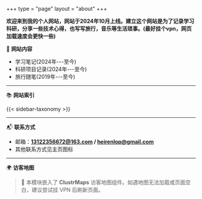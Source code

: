 +++
type = "page"
layout = "about"
+++

**欢迎来到我的个人网站，网站于2024年10月上线。建立这个网站是为了记录学习科研，分享一些技术心得，也写写旅行，音乐等生活琐事。(最好挂个vpn，网页加载速度会更快一些)**


📑 **网站内容**

- 学习笔记(2024年---至今)  
- 科研项目记录(2024年---至今)  
- 旅行随笔(2019年---至今)


---

📚 **网站索引**

{{< sidebar-taxonomy >}}

<!-- 放个视频 -->

---


📬 **联系方式**

- 邮箱：**13122356672@163.com / heirenlop@gmail.com**  
- 其他联系方式见主页图标

---


🌍 **访客地图**
> 📍 本模块嵌入了 **ClustrMaps** 访客地图组件。如遇地图无法加载或页面空白，建议尝试挂 VPN 后刷新页面。
<div class="container">
    <script type="text/javascript" id="clustrmaps" src="//clustrmaps.com/map_v2.js?d=p1say2PNIg8QbapC26qLtEHHD0Flmv66jM9j64bfp-A&cl=ffffff&w=a"></script>
</div>
